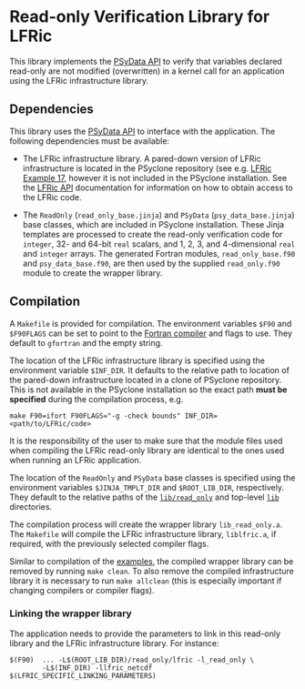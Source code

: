 <!--
## Licence

-------------------------------------------------------------------------------

BSD 3-Clause License

Copyright (c) 2020-2021, Science and Technology Facilities Council.
All rights reserved.

Redistribution and use in source and binary forms, with or without
modification, are permitted provided that the following conditions are met:

* Redistributions of source code must retain the above copyright notice, this
  list of conditions and the following disclaimer.

* Redistributions in binary form must reproduce the above copyright notice,
  this list of conditions and the following disclaimer in the documentation
  and/or other materials provided with the distribution.

* Neither the name of the copyright holder nor the names of its
  contributors may be used to endorse or promote products derived from
  this software without specific prior written permission.

THIS SOFTWARE IS PROVIDED BY THE COPYRIGHT HOLDERS AND CONTRIBUTORS
"AS IS" AND ANY EXPRESS OR IMPLIED WARRANTIES, INCLUDING, BUT NOT
LIMITED TO, THE IMPLIED WARRANTIES OF MERCHANTABILITY AND FITNESS
FOR A PARTICULAR PURPOSE ARE DISCLAIMED. IN NO EVENT SHALL THE
COPYRIGHT HOLDER OR CONTRIBUTORS BE LIABLE FOR ANY DIRECT, INDIRECT,
INCIDENTAL, SPECIAL, EXEMPLARY, OR CONSEQUENTIAL DAMAGES (INCLUDING,
BUT NOT LIMITED TO, PROCUREMENT OF SUBSTITUTE GOODS OR SERVICES;
LOSS OF USE, DATA, OR PROFITS; OR BUSINESS INTERRUPTION) HOWEVER
CAUSED AND ON ANY THEORY OF LIABILITY, WHETHER IN CONTRACT, STRICT
LIABILITY, OR TORT (INCLUDING NEGLIGENCE OR OTHERWISE) ARISING IN
ANY WAY OUT OF THE USE OF THIS SOFTWARE, EVEN IF ADVISED OF THE
POSSIBILITY OF SUCH DAMAGE.

-------------------------------------------------------------------------------
Authors: J. Henrichs, Bureau of Meteorology,
         I. Kavcic, Met Office
-->

# Read-only Verification Library for LFRic

This library implements the [PSyData API](
https://psyclone.readthedocs.io/en/latest/psy_data.html#read-only-verification-library-for-lfric)
to verify that variables declared read-only are not modified (overwritten) in
a kernel call for an application using the LFRic infrastructure library.

## Dependencies

This library uses the [PSyData API](
https://psyclone.readthedocs.io/en/stable/psy_data.html) to interface with
the application. The following dependencies must be available:

- The LFRic infrastructure library. A pared-down version of LFRic
  infrastructure is located in the PSyclone repository (see e.g.
  [LFRic Example 17](
  https://github.com/stfc/PSyclone/tree/master/examples/lfric/eg17), however
  it is not included in the PSyclone installation. See the [LFRic API](
  https://psyclone.readthedocs.io/en/stable/dynamo0p3.html) documentation
  for information on how to obtain access to the LFRic code.

- The ``ReadOnly`` (``read_only_base.jinja``) and ``PSyData``
  (``psy_data_base.jinja``) base classes, which are included in PSyclone
  installation. These Jinja templates are processed to create the
  read-only verification code for ``integer``, 32- and 64-bit ``real``
  scalars, and 1, 2, 3, and 4-dimensional ``real`` and ``integer`` arrays.
  The generated Fortran modules, ``read_only_base.f90`` and
  ``psy_data_base.f90``, are then used by the supplied ``read_only.f90``
  module to create the wrapper library.

## Compilation

A ``Makefile`` is provided for compilation. The environment variables
``$F90`` and ``$F90FLAGS`` can be set to point to the [Fortran compiler](
../../README.md#compilation) and flags to use. They default to ``gfortran``
and the empty string.

The location of the LFRic infrastructure library is specified using
the environment variable ``$INF_DIR``. It defaults to the relative path to
location of the pared-down infrastructure located in a clone of PSyclone
repository. This is not available in the PSyclone installation so the
exact path **must be specified** during the compilation process, e.g.

```shell
make F90=ifort F90FLAGS="-g -check bounds" INF_DIR=<path/to/LFRic/code>
```

It is the responsibility of the user to make sure that the module files
used when compiling the LFRic read-only library are identical to the ones
used when running an LFRic application.

The location of the ``ReadOnly`` and ``PSyData`` base classes is specified
using the environment variables ``$JINJA_TMPLT_DIR`` and ``$ROOT_LIB_DIR``,
respectively. They default to the relative paths of the
[``lib/read_only``](../) and top-level [``lib``](../../) directories.

The compilation process will create the wrapper library ``lib_read_only.a``.
The ``Makefile`` will compile the LFRic infrastructure library,
``liblfric.a``, if required, with the previously selected compiler flags.

Similar to compilation of the [examples](
https://psyclone.readthedocs.io/en/latest/examples.html#compilation), the
compiled wrapper library can be removed by running ``make clean``. To also
remove the compiled infrastructure library it is necessary to run
``make allclean`` (this is especially important if changing compilers
or compiler flags).

### Linking the wrapper library

The application needs to provide the parameters to link in this
read-only library and the LFRic infrastructure library. For instance:

```shell
$(F90)  ... -L$(ROOT_LIB_DIR)/read_only/lfric -l_read_only \
        -L$(INF_DIR) -llfric_netcdf $(LFRIC_SPECIFIC_LINKING_PARAMETERS)
```
